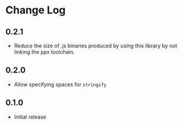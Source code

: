 # Change Log

## 0.2.1

-   Reduce the size of .js binaries produced by using this library by not
    linking the ppx toolchain.

## 0.2.0

-   Allow specifying spaces for `stringify`

## 0.1.0

-   Initial release
